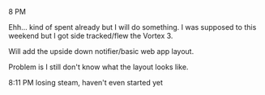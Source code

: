 8 PM

Ehh... kind of spent already but I will do something. I was supposed to this weekend but I got side tracked/flew the Vortex 3.

Will add the upside down notifier/basic web app layout.

Problem is I still don't know what the layout looks like.

8:11 PM losing steam, haven't even started yet

